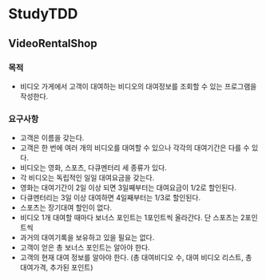# StudyTDD

## VideoRentalShop 

### 목적
* 비디오 가게에서 고객이 대여하는 비디오의 대여정보를 조회할 수 있는 프로그램을 작성한다.

### 요구사항
* 고객은 이름을 갖는다.
* 고객은 한 번에 여러 개의 비디오를 대여할 수 있으나 각각의 대여기간은 다를 수 있다.
* 비디오는 영화, 스포츠, 다큐멘터리 세 종류가 있다.
* 각 비디오는 독립적인 일일 대여요금을 갖는다.
* 영화는 대여기간이 2일 이상 되면 3일째부터는 대여요금이 1/2로 할인된다.
* 다큐멘터리는 3일 이상 대여하면 4일째부터는 1/3로 할인된다.
* 스포츠는 장기대여 할인이 없다.
* 비디오 1개 대여할 때마다 보너스 포인트는 1포인트씩 올라간다. 단 스포츠는 2포인트씩
* 과거의 대여기록을 보유하고 있을 필요는 없다.
* 고객이 얻은 총 보너스 포인트는 알아야 한다.
* 고객의 현재 대여 정보를 알아야 한다. (총 대여비디오 수, 대여 비디오 리스트, 총 대여가격, 추가된 포인트)
